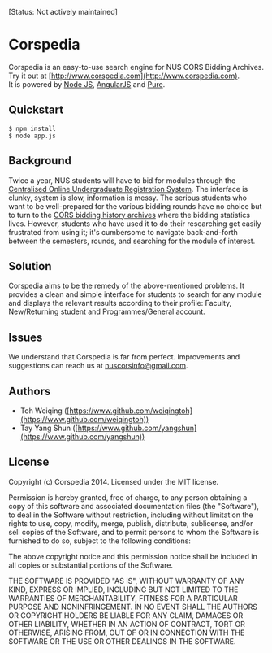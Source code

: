 
[Status: Not actively maintained]

Corspedia
==

Corspedia is an easy-to-use search engine for NUS CORS Bidding Archives.  
Try it out at [http://www.corspedia.com](http://www.corspedia.com).  
It is powered by [Node JS](http://nodejs.org/), [AngularJS](http://angularjs.org/) and [Pure](http://purecss.io/). 

Quickstart
--

    $ npm install
    $ node app.js


Background
--
Twice a year, NUS students will have to bid for modules through the [Centralised Online Undergraduate Registration System](http://www.nus.edu.sg/cors/). The interface is clunky, system is slow, information is messy. The serious students who want to be well-prepared for the various bidding rounds have no choice but to turn to the [CORS bidding history archives](http://www.nus.edu.sg/cors/archive.html) where the bidding statistics lives. However, students who have used it to do their researching get easily frustrated from using it; it's cumbersome to navigate back-and-forth between the semesters, rounds, and searching for the module of interest.

Solution
--
Corspedia aims to be the remedy of the above-mentioned problems. It provides a clean and simple interface for students to search for any module and displays the relevant results according to their profile: Faculty, New/Returning student and Programmes/General account.

Issues
--
We understand that Corspedia is far from perfect. Improvements and suggestions can reach us at [nuscorsinfo@gmail.com](<mailto:nuscorsinfo@gmail.com>).

Authors
-- 

- Toh Weiqing ([https://www.github.com/weiqingtoh](https://www.github.com/weiqingtoh))  
- Tay Yang Shun ([https://www.github.com/yangshun](https://www.github.com/yangshun))

License
--
Copyright (c) Corspedia 2014. Licensed under the MIT license.

Permission is hereby granted, free of charge, to any person obtaining a copy of this software and associated documentation files (the "Software"), to deal in the Software without restriction, including without limitation the rights to use, copy, modify, merge, publish, distribute, sublicense, and/or sell copies of the Software, and to permit persons to whom the Software is furnished to do so, subject to the following conditions:

The above copyright notice and this permission notice shall be included in all copies or substantial portions of the Software.

THE SOFTWARE IS PROVIDED "AS IS", WITHOUT WARRANTY OF ANY KIND, EXPRESS OR IMPLIED, INCLUDING BUT NOT LIMITED TO THE WARRANTIES OF MERCHANTABILITY, FITNESS FOR A PARTICULAR PURPOSE AND NONINFRINGEMENT. IN NO EVENT SHALL THE AUTHORS OR COPYRIGHT HOLDERS BE LIABLE FOR ANY CLAIM, DAMAGES OR OTHER LIABILITY, WHETHER IN AN ACTION OF CONTRACT, TORT OR OTHERWISE, ARISING FROM, OUT OF OR IN CONNECTION WITH THE SOFTWARE OR THE USE OR OTHER DEALINGS IN THE SOFTWARE.
